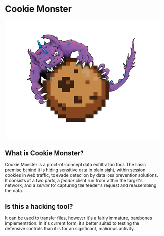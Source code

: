 # Cookie Monster

![alt text](https://github.com/ProfessionallyEvil/cookie-monster/blob/main/CookieMonster.png?raw=true)

## What is Cookie Monster?

Cookie Monster is a proof-of-concept data exfiltration tool. The basic premise behind it is hiding sensitive data in plain sight, within session cookies in web traffic, to evade detection by data loss prevention solutions. It consists of a two parts, a _feeder_ client run from within the target's network, and a _server_ for capturing the feeder's request and reassembling the data.

## Is this a hacking tool?

It can be used to transfer files, however it's a fairly immature, barebones implementation. In it's current form, it's better suited to testing the defensive controls than it is for an significant, malicious activity.
